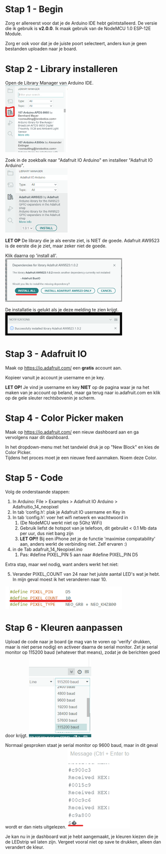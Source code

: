 # Stap 1 - Begin

Zorg er allereerst voor dat je de Arduino IDE hebt geïntstalleerd. De versie die ik gebruik is **v2.0.0**.
Ik maak gebruik van de NodeMCU 1.0 ESP-12E Module. 

Zorg er ook voor dat je de juiste poort selecteert, anders kun je geen bestanden uploaden naar je board. 

# Stap 2 - Library installeren

Open de Library Manager van Arduino IDE.  
<img src="images\libmanager.png" width="200px" alt="de library manager van Arduino IDE">

Zoek in de zoekbalk naar "Adafruit IO Arduino" en installeer "Adafruit IO Arduino".  
<img src="images\libmanager2.png" width="200px" alt="de library manager van Arduino IDE met zoekbalk">

**LET OP** De library die je als eerste ziet, is NIET de goede. Adafruit AW9523 is de eerste die je ziet, maar zeker niet de goede.

Klik daarna op 'install all'.  
<img src="images\install_all.png" width="375px" alt="install all">

De installatie is gelukt als je deze melding te zien krijgt.  
<img src="images\install_succes.png" width="375px" alt="install success">

# Stap 3 - Adafruit IO
Maak op https://io.adafruit.com/ een **gratis** account aan. 

Kopieer vanuit je account je username en je key.  

**LET OP!** 
Je vind je username en key **NIET** op de pagina waar je na het maken van je account op beland, maar ga terug naar io.adafruit.com en klik op de gele sleuter rechtsbovenin je scherm. 

# Stap 4 - Color Picker maken
Maak op https://io.adafruit.com/ een nieuw dashboard aan en ga vervolgens naar dit dashboard. 

In het dropdown-menu met het tandwiel druk je op "New Block" en kies de Color Picker.  
Tijdens het proces moet je een nieuwe feed aanmaken. Noem deze Color.

<!--- anthonie_meijers
aio_lpnk317H10vV84ZWvOJk2j1Z19t0 -->

# Stap 5 - Code
Volg de onderstaande stappen:
1. In Arduino: File > Examples > Adafruit IO Arduino > Adafruitio_14_neopixel
2. In tab ‘config.h’: plak je Adafruit IO username en Key in
3. In tab ‘config.h’: voer het wifi netwerk en wachtwoord in 
    1. (De NodeMCU werkt niet op 5Ghz WiFi)
    2. Gebruik liefst de hotspot van je telefoon, dit gebruikt < 0.1 Mb data per uur, dus niet bang zijn
    2. **LET OP!!** Bij een iPhone zet je de functie 'maximise compatability' aan, anders werkt de verbinding niet. Zelf ervaren :)
4. in de Tab adafruit_14_Neopixel.ino
    1. Pas: #define PIXEL_PIN 5 aan naar #define PIXEL_PIN D5

Extra stap, maar wel nodig, want anders werkt het niet:

5. Verander PIXEL_COUNT van 24 naar het juiste aantal LED's wat je hebt. In mijn geval moest ik het veranderen naar 10.
<img src="images\pixelcount.png" width="375px" alt="code with variables">

# Stap 6 - Kleuren aanpassen
Upload de code naar je board (je mag van te voren op 'verify' drukken, maar is niet perse nodig) en activeer daarna de serial monitor.
Zet je serial monitor op 115200 baud (whatever that means), zodat je de berichten goed door krijgt. 
<img src="images\baud.png" width="200px" alt="how to change serial monitor baud">

Normaal gesproken staat je serial monitor op 9600 baud, maar in dit geval wordt er dan niets uitgelezen. 
<img src="images\baud_error.png" width="200px" alt="baud error">

Je kan nu in je dashboard wat je hebt aangemaakt, je kleuren kiezen die je de LEDstrip wil laten zijn. Vergeet vooral niet op save te drukken, alleen dan verandert de kleur. 

